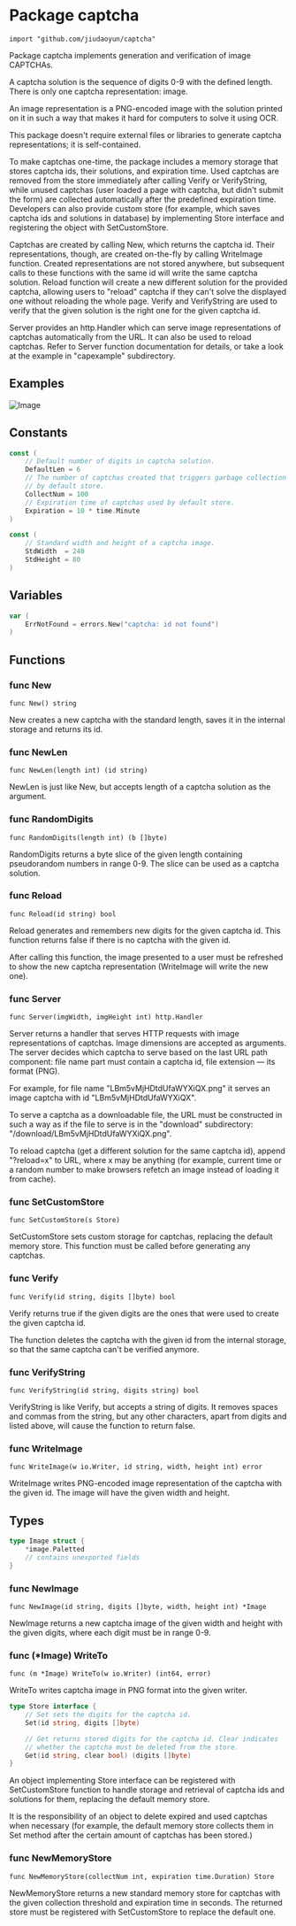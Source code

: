 Package captcha
=====================

	import "github.com/jiudaoyun/captcha"

Package captcha implements generation and verification of image CAPTCHAs.

A captcha solution is the sequence of digits 0-9 with the defined length.
There is only one captcha representation: image.

An image representation is a PNG-encoded image with the solution printed on
it in such a way that makes it hard for computers to solve it using OCR.

This package doesn't require external files or libraries to generate captcha
representations; it is self-contained.

To make captchas one-time, the package includes a memory storage that stores
captcha ids, their solutions, and expiration time. Used captchas are removed
from the store immediately after calling Verify or VerifyString, while
unused captchas (user loaded a page with captcha, but didn't submit the
form) are collected automatically after the predefined expiration time.
Developers can also provide custom store (for example, which saves captcha
ids and solutions in database) by implementing Store interface and
registering the object with SetCustomStore.

Captchas are created by calling New, which returns the captcha id.  Their
representations, though, are created on-the-fly by calling WriteImage
function. Created representations are not stored anywhere, but
subsequent calls to these functions with the same id will write the same
captcha solution. Reload function will create a new different solution for the
provided captcha, allowing users to "reload" captcha if they can't solve the
displayed one without reloading the whole page.  Verify and VerifyString are
used to verify that the given solution is the right one for the given captcha
id.

Server provides an http.Handler which can serve image
representations of captchas automatically from the URL. It can also be used
to reload captchas.  Refer to Server function documentation for details, or
take a look at the example in "capexample" subdirectory.


Examples
--------

![Image](https://github.com/jiudaoyun/captcha/raw/master/capgen/example.png)


Constants
---------

``` go
const (
    // Default number of digits in captcha solution.
    DefaultLen = 6
    // The number of captchas created that triggers garbage collection used
    // by default store.
    CollectNum = 100
    // Expiration time of captchas used by default store.
    Expiration = 10 * time.Minute
)
```

``` go
const (
    // Standard width and height of a captcha image.
    StdWidth  = 240
    StdHeight = 80
)
```


Variables
---------

``` go
var (
    ErrNotFound = errors.New("captcha: id not found")
)
```



Functions
---------

### func New

	func New() string
	
New creates a new captcha with the standard length, saves it in the internal
storage and returns its id.

### func NewLen

	func NewLen(length int) (id string)
	
NewLen is just like New, but accepts length of a captcha solution as the
argument.

### func RandomDigits

	func RandomDigits(length int) (b []byte)
	
RandomDigits returns a byte slice of the given length containing
pseudorandom numbers in range 0-9. The slice can be used as a captcha
solution.

### func Reload

	func Reload(id string) bool
	
Reload generates and remembers new digits for the given captcha id.  This
function returns false if there is no captcha with the given id.

After calling this function, the image presented to a user must be
refreshed to show the new captcha representation (WriteImage
will write the new one).

### func Server

	func Server(imgWidth, imgHeight int) http.Handler
	
Server returns a handler that serves HTTP requests with image
representations of captchas. Image dimensions are accepted as
arguments. The server decides which captcha to serve based on the last URL
path component: file name part must contain a captcha id, file extension —
its format (PNG).

For example, for file name "LBm5vMjHDtdUfaWYXiQX.png" it serves an image captcha
with id "LBm5vMjHDtdUfaWYXiQX".

To serve a captcha as a downloadable file, the URL must be constructed in
such a way as if the file to serve is in the "download" subdirectory:
"/download/LBm5vMjHDtdUfaWYXiQX.png".

To reload captcha (get a different solution for the same captcha id), append
"?reload=x" to URL, where x may be anything (for example, current time or a
random number to make browsers refetch an image instead of loading it from
cache).

### func SetCustomStore

	func SetCustomStore(s Store)
	
SetCustomStore sets custom storage for captchas, replacing the default
memory store. This function must be called before generating any captchas.

### func Verify

	func Verify(id string, digits []byte) bool
	
Verify returns true if the given digits are the ones that were used to
create the given captcha id.

The function deletes the captcha with the given id from the internal
storage, so that the same captcha can't be verified anymore.

### func VerifyString

	func VerifyString(id string, digits string) bool
	
VerifyString is like Verify, but accepts a string of digits.  It removes
spaces and commas from the string, but any other characters, apart from
digits and listed above, will cause the function to return false.

### func WriteImage

	func WriteImage(w io.Writer, id string, width, height int) error
	
WriteImage writes PNG-encoded image representation of the captcha with the
given id. The image will have the given width and height.


Types
-----

``` go
type Image struct {
    *image.Paletted
    // contains unexported fields
}
```


### func NewImage

	func NewImage(id string, digits []byte, width, height int) *Image
	
NewImage returns a new captcha image of the given width and height with the
given digits, where each digit must be in range 0-9.

### func (*Image) WriteTo

	func (m *Image) WriteTo(w io.Writer) (int64, error)
	
WriteTo writes captcha image in PNG format into the given writer.

``` go
type Store interface {
    // Set sets the digits for the captcha id.
    Set(id string, digits []byte)

    // Get returns stored digits for the captcha id. Clear indicates
    // whether the captcha must be deleted from the store.
    Get(id string, clear bool) (digits []byte)
}
```

An object implementing Store interface can be registered with SetCustomStore
function to handle storage and retrieval of captcha ids and solutions for
them, replacing the default memory store.

It is the responsibility of an object to delete expired and used captchas
when necessary (for example, the default memory store collects them in Set
method after the certain amount of captchas has been stored.)

### func NewMemoryStore

	func NewMemoryStore(collectNum int, expiration time.Duration) Store
	
NewMemoryStore returns a new standard memory store for captchas with the
given collection threshold and expiration time in seconds. The returned
store must be registered with SetCustomStore to replace the default one.
